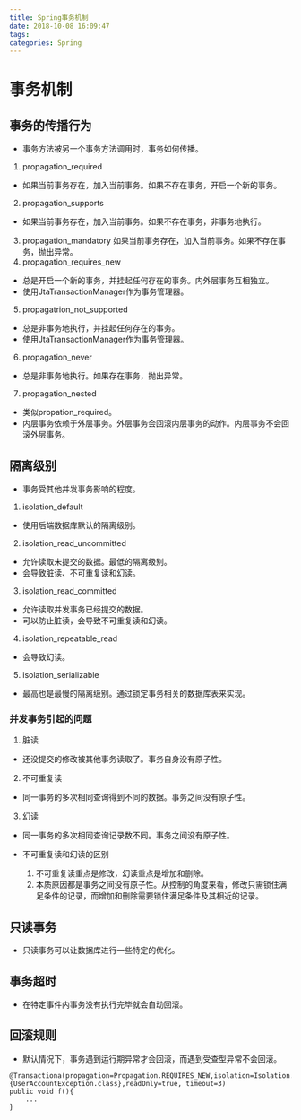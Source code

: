 ```yaml
---
title: Spring事务机制
date: 2018-10-08 16:09:47
tags:
categories: Spring
---
```

# 事务机制
## 事务的传播行为
* 事务方法被另一个事务方法调用时，事务如何传播。

1. propagation_required
* 如果当前事务存在，加入当前事务。如果不存在事务，开启一个新的事务。
2. propagation_supports
* 如果当前事务存在，加入当前事务。如果不存在事务，非事务地执行。
3. propagation_mandatory
如果当前事务存在，加入当前事务。如果不存在事务，抛出异常。
4. propagation_requires_new
* 总是开启一个新的事务，并挂起任何存在的事务。内外层事务互相独立。
* 使用JtaTransactionManager作为事务管理器。
5. propagatrion_not_supported
* 总是非事务地执行，并挂起任何存在的事务。
* 使用JtaTransactionManager作为事务管理器。
6. propagation_never
* 总是非事务地执行。如果存在事务，抛出异常。
7. propagation_nested
* 类似propation_required。
* 内层事务依赖于外层事务。外层事务会回滚内层事务的动作。内层事务不会回滚外层事务。

## 隔离级别
* 事务受其他并发事务影响的程度。
1. isolation_default
* 使用后端数据库默认的隔离级别。
2. isolation_read_uncommitted
* 允许读取未提交的数据。最低的隔离级别。
* 会导致脏读、不可重复读和幻读。
3. isolation_read_committed
* 允许读取并发事务已经提交的数据。
* 可以防止脏读，会导致不可重复读和幻读。
4. isolation_repeatable_read
* 会导致幻读。
5. isolation_serializable
* 最高也是最慢的隔离级别。通过锁定事务相关的数据库表来实现。

### 并发事务引起的问题
1. 脏读
* 还没提交的修改被其他事务读取了。事务自身没有原子性。
2. 不可重复读
* 同一事务的多次相同查询得到不同的数据。事务之间没有原子性。
3. 幻读
* 同一事务的多次相同查询记录数不同。事务之间没有原子性。

* 不可重复读和幻读的区别
    1. 不可重复读重点是修改，幻读重点是增加和删除。
    2. 本质原因都是事务之间没有原子性。从控制的角度来看，修改只需锁住满足条件的记录，而增加和删除需要锁住满足条件及其相近的记录。

## 只读事务
* 只读事务可以让数据库进行一些特定的优化。

## 事务超时
* 在特定事件内事务没有执行完毕就会自动回滚。

## 回滚规则
* 默认情况下，事务遇到运行期异常才会回滚，而遇到受查型异常不会回滚。

```
@Transactiona(propagation=Propagation.REQUIRES_NEW,isolation=Isolation.READ_COMMITTED,noRollbackFor={UserAccountException.class},readOnly=true, timeout=3)
public void f(){
    ...
}
```
